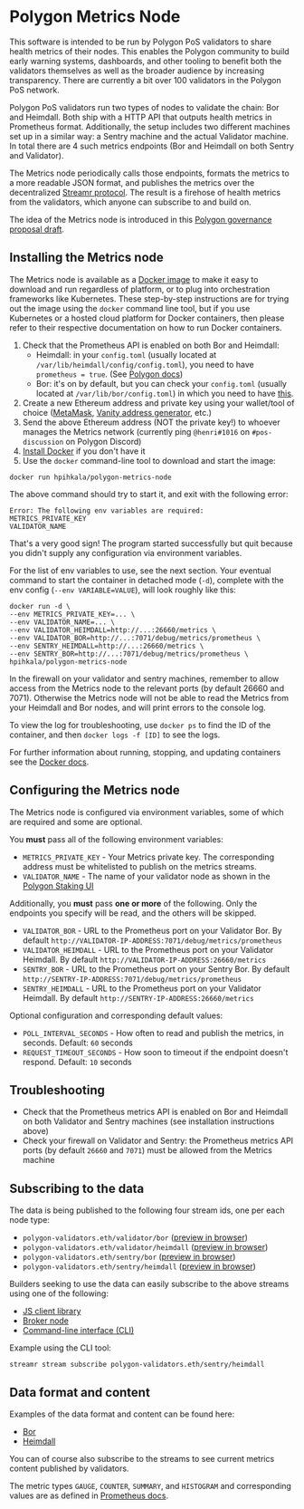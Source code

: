 # Polygon Metrics Node

This software is intended to be run by Polygon PoS validators to share health metrics of their nodes. This enables the Polygon community to build early warning systems, dashboards, and other tooling to benefit both the validators themselves as well as the broader audience by increasing transparency. There are currently a bit over 100 validators in the Polygon PoS network.

Polygon PoS validators run two types of nodes to validate the chain: Bor and Heimdall. Both ship with a HTTP API that outputs health metrics in Prometheus format. Additionally, the setup includes two different machines set up in a similar way: a Sentry machine and the actual Validator machine. In total there are 4 such metrics endpoints (Bor and Heimdall on both Sentry and Validator).

The Metrics node periodically calls those endpoints, formats the metrics to a more readable JSON format, and publishes the metrics over the decentralized [Streamr protocol](https://streamr.network). The result is a firehose of health metrics from the validators, which anyone can subscribe to and build on.

The idea of the Metrics node is introduced in this [Polygon governance proposal draft](https://forum.polygon.technology/t/proposal-decentralized-sharing-of-validator-health-metrics/11454/6).

## Installing the Metrics node

The Metrics node is available as a [Docker image](https://hub.docker.com/r/hpihkala/polygon-metrics-node) to make it easy to download and run regardless of platform, or to plug into orchestration frameworks like Kubernetes. These step-by-step instructions are for trying out the image using the `docker` command line tool, but if you use Kubernetes or a hosted cloud platform for Docker containers, then please refer to their respective documentation on how to run Docker containers.

1. Check that the Prometheus API is enabled on both Bor and Heimdall:
	- Heimdall: in your `config.toml` (usually located at `/var/lib/heimdall/config/config.toml`), you need to have `prometheus = true`. (See [Polygon docs](https://wiki.polygon.technology/docs/maintain/validate/run-validator-ansible/#configure-the-heimdall-service-1))
	- Bor: it's on by default, but you can check your `config.toml` (usually located at `/var/lib/bor/config.toml`) in which you need to have [this](https://github.com/maticnetwork/launch/blob/master/mainnet-v1/sentry/sentry/bor/config.toml#L95-L96).
1. Create a new Ethereum address and private key using your wallet/tool of choice ([MetaMask](https://metamask.io/), [Vanity address generator](https://vanity-eth.tk/), etc.)
1. Send the above Ethereum address (NOT the private key!) to whoever manages the Metrics network (currently ping `@henri#1016` on `#pos-discussion` on Polygon Discord)
1. [Install Docker](https://docs.docker.com/get-docker/) if you don't have it
1. Use the `docker` command-line tool to download and start the image:

```
docker run hpihkala/polygon-metrics-node
```

The above command should try to start it, and exit with the following error:

```
Error: The following env variables are required: 
METRICS_PRIVATE_KEY
VALIDATOR_NAME
```

That's a very good sign! The program started successfully but quit because you didn't supply any configuration via environment variables. 

For the list of env variables to use, see the next section. Your eventual command to start the container in detached mode (`-d`), complete with the env config (`--env VARIABLE=VALUE`), will look roughly like this:

```
docker run -d \ 
--env METRICS_PRIVATE_KEY=... \
--env VALIDATOR_NAME=... \
--env VALIDATOR_HEIMDALL=http://...:26660/metrics \ 
--env VALIDATOR_BOR=http://...:7071/debug/metrics/prometheus \
--env SENTRY_HEIMDALL=http://...:26660/metrics \
--env SENTRY_BOR=http://...:7071/debug/metrics/prometheus \
hpihkala/polygon-metrics-node
```

In the firewall on your validator and sentry machines, remember to allow access from the Metrics node to the relevant ports (by default 26660 and 7071). Otherwise the Metrics node will not be able to read the Metrics from your Heimdall and Bor nodes, and will print errors to the console log.

To view the log for troubleshooting, use `docker ps` to find the ID of the container, and then `docker logs -f [ID]` to see the logs.

For further information about running, stopping, and updating containers see the [Docker docs](https://docs.docker.com/language/nodejs/run-containers/).

## Configuring the Metrics node

The Metrics node is configured via environment variables, some of which are required and some are optional.

You **must** pass all of the following environment variables:

- `METRICS_PRIVATE_KEY` - Your Metrics private key. The corresponding address must be whitelisted to publish on the metrics streams.
- `VALIDATOR_NAME` - The name of your validator node as shown in the [Polygon Staking UI](https://staking.polygon.technology)

Additionally, you **must** pass **one or more** of the following. Only the endpoints you specify will be read, and the others will be skipped.

- `VALIDATOR_BOR` - URL to the Prometheus port on your Validator Bor. By default `http://VALIDATOR-IP-ADDRESS:7071/debug/metrics/prometheus`
- `VALIDATOR_HEIMDALL` - URL to the Prometheus port on your Validator Heimdall. By default `http://VALIDATOR-IP-ADDRESS:26660/metrics`
- `SENTRY_BOR` - URL to the Prometheus port on your Sentry Bor. By default `http://SENTRY-IP-ADDRESS:7071/debug/metrics/prometheus`
- `SENTRY_HEIMDALL` - URL to the Prometheus port on your Validator Heimdall. By default `http://SENTRY-IP-ADDRESS:26660/metrics`

Optional configuration and corresponding default values:

- `POLL_INTERVAL_SECONDS` - How often to read and publish the metrics, in seconds. Default: `60` seconds
- `REQUEST_TIMEOUT_SECONDS` - How soon to timeout if the endpoint doesn't respond. Default: `10` seconds

## Troubleshooting

- Check that the Prometheus metrics API is enabled on Bor and Heimdall on both Validator and Sentry machines (see installation instructions above)
- Check your firewall on Validator and Sentry: the Prometheus metrics API ports (by default `26660` and `7071`) must be allowed from the Metrics machine

## Subscribing to the data

The data is being published to the following four stream ids, one per each node type:

- `polygon-validators.eth/validator/bor` ([preview in browser](https://streamr.network/core/streams/polygon-validators.eth%2Fvalidator%2Fbor/preview))
- `polygon-validators.eth/validator/heimdall` ([preview in browser](https://streamr.network/core/streams/polygon-validators.eth%2Fvalidator%2Fheimdall/preview))
- `polygon-validators.eth/sentry/bor` ([preview in browser](https://streamr.network/core/streams/polygon-validators.eth%2Fsentry%2Fbor/preview))
- `polygon-validators.eth/sentry/heimdall` ([preview in browser](https://streamr.network/core/streams/polygon-validators.eth%2Fsentry%2Fheimdall/preview))

Builders seeking to use the data can easily subscribe to the above streams using one of the following:
- [JS client library](https://www.npmjs.com/package/streamr-client)
- [Broker node](https://docs.streamr.network/node-runners/run-a-node)
- [Command-line interface (CLI)](https://docs.streamr.network/usage/cli-tool/)

Example using the CLI tool:

```
streamr stream subscribe polygon-validators.eth/sentry/heimdall
```

## Data format and content

Examples of the data format and content can be found here:
- [Bor](exampledata/bor.json)
- [Heimdall](exampledata/heimdall.json)

You can of course also subscribe to the streams to see current metrics content published by validators.

The metric types `GAUGE`, `COUNTER`, `SUMMARY`, and `HISTOGRAM` and corresponding values are as defined in [Prometheus docs](https://prometheus.io/docs/concepts/metric_types/).

